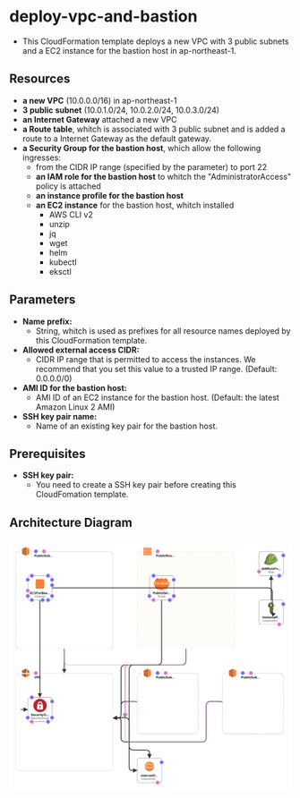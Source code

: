 # deploy-vpc-and-bastion
- This CloudFormation template deploys a new VPC with 3 public subnets and a EC2 instance for the bastion host in ap-northeast-1.
## Resources
- **a new VPC** (10.0.0.0/16) in ap-northeast-1
- **3 public subnet** (10.0.1.0/24, 10.0.2.0/24, 10.0.3.0/24)
- **an Internet Gateway** attached a new VPC
- **a Route table**, whitch is associated with 3 public subnet and is added a route to a Internet Gateway as the default gateway.
- **a Security Group for the bastion host**, which allow the following ingresses:
  - from the CIDR IP range (specified by the parameter) to port 22
  - **an IAM role for the bastion host** to whitch the "AdministratorAccess" policy is attached
  - **an instance profile for the bastion host**
  - **an EC2 instance** for the bastion host, whitch installed
    - AWS CLI v2
    - unzip
    - jq
    - wget
    - helm
    - kubectl
    - eksctl

## Parameters
- **Name prefix:**
  - String, whitch is used as prefixes for all resource names deployed by this CloudFormation template.
- **Allowed external access CIDR:**
  - CIDR IP range that is permitted to access the instances. We recommend
    that you set this value to a trusted IP range. (Default: 0.0.0.0/0)
- **AMI ID for the bastion host:**
  - AMI ID of an EC2 instance for the bastion host. (Default: the latest Amazon Linux 2 AMI)
- **SSH key pair name:**
  - Name of an existing key pair for the bastion host.

## Prerequisites
- **SSH key pair:**
  - You need to create a SSH key pair before creating this CloudFomation template.

## Architecture Diagram
![deploy-vpc-and-bastion-designer.png](deploy-vpc-and-bastion.png)
